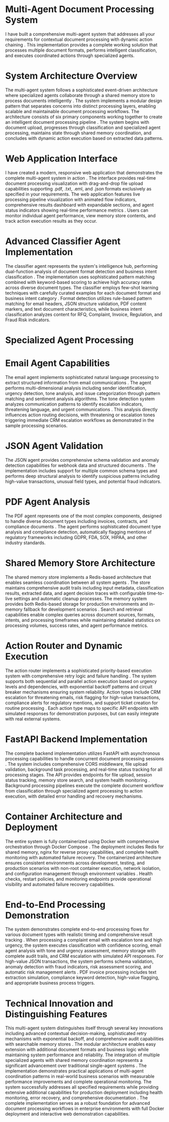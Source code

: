 # Multi-Agent Document Processing System
I have built a comprehensive multi-agent system that addresses all your requirements for contextual document processing with dynamic action chaining . This implementation provides a complete working solution that processes multiple document formats, performs intelligent classification, and executes coordinated actions through specialized agents.

# System Architecture Overview
The multi-agent system follows a sophisticated event-driven architecture where specialized agents collaborate through a shared memory store to process documents intelligently . The system implements a modular design pattern that separates concerns into distinct processing layers, enabling scalable and maintainable document processing workflows.
The architecture consists of six primary components working together to create an intelligent document processing pipeline . The system begins with document upload, progresses through classification and specialized agent processing, maintains state through shared memory coordination, and concludes with dynamic action execution based on extracted data patterns.

# Web Application Interface
I have created a modern, responsive web application that demonstrates the complete multi-agent system in action . The interface provides real-time document processing visualization with drag-and-drop file upload capabilities supporting .pdf, .txt, .eml, and .json formats exclusively as specified in your requirements.
The web application features live processing pipeline visualization with animated flow indicators, comprehensive results dashboard with expandable sections, and agent status indicators showing real-time performance metrics . Users can monitor individual agent performance, view memory store contents, and track action execution results as they occur.

# Advanced Classifier Agent Implementation
The classifier agent represents the system's intelligence hub, performing dual-function analysis of document format detection and business intent classification . The implementation uses sophisticated pattern matching combined with keyword-based scoring to achieve high accuracy rates across diverse document types.
The classifier employs few-shot learning techniques with carefully curated examples for each document format and business intent category . Format detection utilizes rule-based pattern matching for email headers, JSON structure validation, PDF content markers, and text document characteristics, while business intent classification analyzes content for RFQ, Complaint, Invoice, Regulation, and Fraud Risk indicators.

# Specialized Agent Processing
# Email Agent Capabilities
The email agent implements sophisticated natural language processing to extract structured information from email communications . The agent performs multi-dimensional analysis including sender identification, urgency detection, tone analysis, and issue categorization through pattern matching and sentiment analysis algorithms.
The tone detection system analyzes communication patterns to identify escalation indicators, threatening language, and urgent communications . This analysis directly influences action routing decisions, with threatening or escalation tones triggering immediate CRM escalation workflows as demonstrated in the sample processing scenarios.

# JSON Agent Validation
The JSON agent provides comprehensive schema validation and anomaly detection capabilities for webhook data and structured documents . The implementation includes support for multiple common schema types and performs deep structural analysis to identify suspicious patterns including high-value transactions, unusual field types, and potential fraud indicators.

# PDF Agent Analysis
The PDF agent represents one of the most complex components, designed to handle diverse document types including invoices, contracts, and compliance documents . The agent performs sophisticated document type analysis and compliance detection, automatically flagging mentions of regulatory frameworks including GDPR, FDA, SOX, HIPAA, and other industry standards.

# Shared Memory Store Architecture
The shared memory store implements a Redis-based architecture that enables seamless coordination between all system agents . The store maintains comprehensive audit trails including input metadata, classification results, extracted data, and agent decision traces with configurable time-to-live settings and automatic cleanup processes.
The memory system provides both Redis-based storage for production environments and in-memory fallback for development scenarios . Search and retrieval capabilities enable complex queries across document sources, formats, intents, and processing timeframes while maintaining detailed statistics on processing volumes, success rates, and agent performance metrics.

# Action Router and Dynamic Execution
The action router implements a sophisticated priority-based execution system with comprehensive retry logic and failure handling . The system supports both sequential and parallel action execution based on urgency levels and dependencies, with exponential backoff patterns and circuit breaker mechanisms ensuring system reliability.
Action types include CRM escalation for threatening emails, risk flagging for high-value transactions, compliance alerts for regulatory mentions, and support ticket creation for routine processing . Each action type maps to specific API endpoints with simulated responses for demonstration purposes, but can easily integrate with real external systems.

# FastAPI Backend Implementation
The complete backend implementation utilizes FastAPI with asynchronous processing capabilities to handle concurrent document processing sessions . The system includes comprehensive CORS middleware, file upload validation, background task processing, and real-time status tracking for all processing stages.
The API provides endpoints for file upload, session status tracking, memory store search, and system health monitoring . Background processing pipelines execute the complete document workflow from classification through specialized agent processing to action execution, with detailed error handling and recovery mechanisms.

# Container Architecture and Deployment
The entire system is fully containerized using Docker with comprehensive orchestration through Docker Compose . The deployment includes Redis for shared memory, nginx for reverse proxy capabilities, and complete health monitoring with automated failure recovery.
The containerized architecture ensures consistent environments across development, testing, and production scenarios with non-root container execution, network isolation, and configuration management through environment variables . Health checks, restart policies, and monitoring endpoints provide operational visibility and automated failure recovery capabilities.

# End-to-End Processing Demonstration
The system demonstrates complete end-to-end processing flows for various document types with realistic timing and comprehensive result tracking . When processing a complaint email with escalation tone and high urgency, the system executes classification with confidence scoring, email agent analysis with tone and urgency assessment, memory storage with complete audit trails, and CRM escalation with simulated API responses.
For high-value JSON transactions, the system performs schema validation, anomaly detection with fraud indicators, risk assessment scoring, and automatic risk management alerts . PDF invoice processing includes text extraction simulation, compliance keyword detection, high-value flagging, and appropriate business process triggers.

# Technical Innovation and Distinguishing Features
This multi-agent system distinguishes itself through several key innovations including advanced contextual decision-making, sophisticated retry mechanisms with exponential backoff, and comprehensive audit capabilities with searchable memory stores . The modular architecture enables easy extension with additional document formats and business logic while maintaining system performance and reliability.
The integration of multiple specialized agents with shared memory coordination represents a significant advancement over traditional single-agent systems . The implementation demonstrates practical applications of multi-agent coordination patterns in real-world business scenarios with measurable performance improvements and complete operational monitoring.
The system successfully addresses all specified requirements while providing extensive additional capabilities for production deployment including health monitoring, error recovery, and comprehensive documentation . The complete implementation serves as a robust foundation for advanced document processing workflows in enterprise environments with full Docker deployment and interactive web demonstration capabilities.

